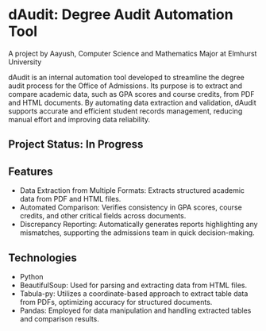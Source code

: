<h1>dAudit: Degree Audit Automation Tool</h1>

A project by Aayush, Computer Science and Mathematics Major at Elmhurst University

dAudit is an internal automation tool developed to streamline the degree audit process for the Office of Admissions. Its purpose is to extract and compare academic data, such as GPA scores and course credits, from PDF and HTML documents. By automating data extraction and validation, dAudit supports accurate and efficient student records management, reducing manual effort and improving data reliability.

<h2>Project Status: In Progress</h2>


<h2>Features</h2>
<ul>
  <li>Data Extraction from Multiple Formats: Extracts structured academic data from PDF and HTML files.</li>
  <li>Automated Comparison: Verifies consistency in GPA scores, course credits, and other critical fields across documents.</li>
  <li>Discrepancy Reporting: Automatically generates reports highlighting any mismatches, supporting the admissions team in quick decision-making.</li>
</ul>
<h2>Technologies</h2>
<ul>
<li>Python</li>
<li>BeautifulSoup: Used for parsing and extracting data from HTML files.</li>
<li>Tabula-py: Utilizes a coordinate-based approach to extract table data from PDFs, optimizing accuracy for structured documents.</li>
<li>Pandas: Employed for data manipulation and handling extracted tables and comparison results.</li>
</ul>
